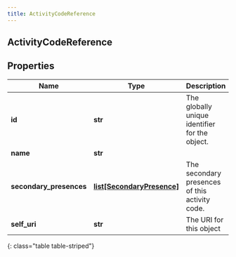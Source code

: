 ```yaml
---
title: ActivityCodeReference
---
```

## ActivityCodeReference

## Properties

|Name | Type | Description | Notes|
|------------ | ------------- | ------------- | -------------|
| **id** | **str** | The globally unique identifier for the object. | |
| **name** | **str** |  | [optional] |
| **secondary_presences** | [**list[SecondaryPresence]**](SecondaryPresence.html) | The secondary presences of this activity code. | [optional] |
| **self_uri** | **str** | The URI for this object | [optional] |
{: class="table table-striped"}


